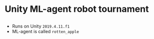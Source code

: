 # Unity ML-agent robot tournament

##
- Runs on Unity `2019.4.11.f1`
- ML-agent is called `rotten_apple`
